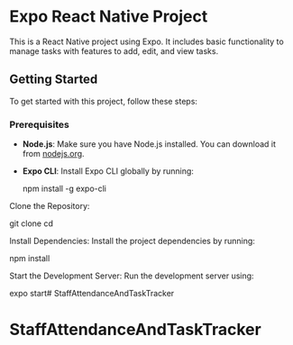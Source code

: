 # Expo React Native Project

This is a React Native project using Expo. It includes basic functionality to manage tasks with features to add, edit, and view tasks.

## Getting Started

To get started with this project, follow these steps:

### Prerequisites

- **Node.js**: Make sure you have Node.js installed. You can download it from [nodejs.org](https://nodejs.org/).
- **Expo CLI**: Install Expo CLI globally by running:

  npm install -g expo-cli


Clone the Repository:

git clone <repository-url>
cd <project-directory>


Install Dependencies:
Install the project dependencies by running:

npm install


Start the Development Server:
Run the development server using:


expo start# StaffAttendanceAndTaskTracker
# StaffAttendanceAndTaskTracker
